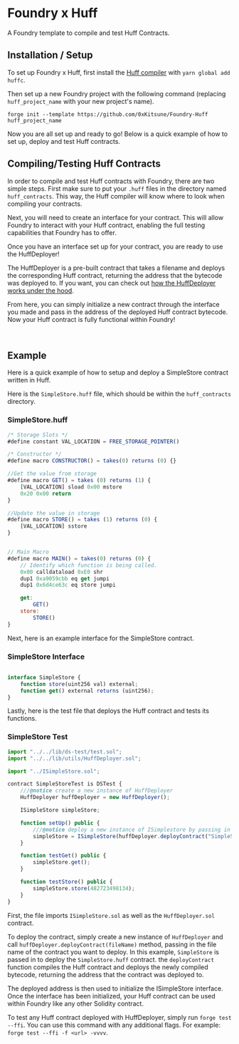 # Foundry x Huff

A Foundry template to compile and test Huff Contracts.

## Installation / Setup

To set up Foundry x Huff, first install the [Huff compiler](https://github.com/huff-language/huffc) with `yarn global add huffc`.

Then set up a new Foundry project with the following command (replacing `huff_project_name` with your new project's name).

```
forge init --template https://github.com/0xKitsune/Foundry-Huff huff_project_name
```

Now you are all set up and ready to go! Below is a quick example of how to set up, deploy and test Huff contracts.
<br>

## Compiling/Testing Huff Contracts

In order to compile and test Huff contracts with Foundry, there are two simple steps. First make sure to put your `.huff` files in the directory named `huff_contracts`. This way, the Huff compiler will know where to look when compiling your contracts.

Next, you will need to create an interface for your contract. This will allow Foundry to interact with your Huff contract, enabling the full testing capabilities that Foundry has to offer.

Once you have an interface set up for your contract, you are ready to use the HuffDeployer!

The HuffDeployer is a pre-built contract that takes a filename and deploys the corresponding Huff contract, returning the address that the bytecode was deployed to. If you want, you can check out [how the HuffDeployer works under the hood]().

From here, you can simply initialize a new contract through the interface you made and pass in the address of the deployed Huff contract bytecode. Now your Huff contract is fully functional within Foundry!

<br>

## Example

Here is a quick example of how to setup and deploy a SimpleStore contract written in Huff.

Here is the `SimpleStore.huff` file, which should be within the `huff_contracts` directory.

### SimpleStore.huff

```js
/* Storage Slots */
#define constant VAL_LOCATION = FREE_STORAGE_POINTER()

/* Constructor */
#define macro CONSTRUCTOR() = takes(0) returns (0) {}

//Get the value from storage
#define macro GET() = takes (0) returns (1) {
    [VAL_LOCATION] sload 0x00 mstore
    0x20 0x00 return
}

//Update the value in storage
#define macro STORE() = takes (1) returns (0) {
    [VAL_LOCATION] sstore
}


// Main Macro
#define macro MAIN() = takes(0) returns (0) {
    // Identify which function is being called.
    0x00 calldataload 0xE0 shr
    dup1 0xa9059cbb eq get jumpi
    dup1 0x6d4ce63c eq store jumpi

    get:
        GET()
    store:
        STORE()
}
```

Next, here is an example interface for the SimpleStore contract.

### SimpleStore Interface

```js

interface SimpleStore {
    function store(uint256 val) external;
    function get() external returns (uint256);
}
```

Lastly, here is the test file that deploys the Huff contract and tests its functions.

### SimpleStore Test

```js
import "../../lib/ds-test/test.sol";
import "../../lib/utils/HuffDeployer.sol";

import "../ISimpleStore.sol";

contract SimpleStoreTest is DSTest {
    ///@notice create a new instance of HuffDeployer
    HuffDeployer huffDeployer = new HuffDeployer();

    ISimpleStore simpleStore;

    function setUp() public {
        ///@notice deploy a new instance of ISimplestore by passing in the address of the deployed Huff contract
        simpleStore = ISimpleStore(huffDeployer.deployContract("SimpleStore"));
    }

    function testGet() public {
        simpleStore.get();
    }

    function testStore() public {
        simpleStore.store(482723498134);
    }
}

```

First, the file imports `ISimpleStore.sol` as well as the `HuffDeployer.sol` contract.

To deploy the contract, simply create a new instance of `HuffDeployer` and call `huffDeployer.deployContract(fileName)` method, passing in the file name of the contract you want to deploy. In this example, `SimpleStore` is passed in to deploy the `SimpleStore.huff` contract. the `deployContract` function compiles the Huff contract and deploys the newly compiled bytecode, returning the address that the contract was deployed to.

The deployed address is then used to initialize the ISimpleStore interface. Once the interface has been initialized, your Huff contract can be used within Foundry like any other Solidity contract.

To test any Huff contract deployed with HuffDeployer, simply run `forge test --ffi`. You can use this command with any additional flags. For example: `forge test --ffi -f <url> -vvvv`.
